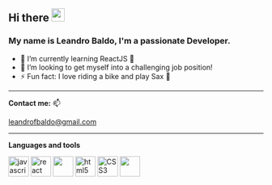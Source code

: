 
<!--
**LeaBaldo/LeaBaldo** is a ✨ _special_ ✨ repository because its `README.md` (this file) appears on your GitHub profile.

Here are some ideas to get you started:

- 🔭 I’m currently working on ...
- 🌱 I’m currently learning ...
- 👯 I’m looking to collaborate on ...
- 🤔 I’m looking for help with ...
- 💬 Ask me about ...
- 📫 How to reach me: ...
- 😄 Pronouns: ...
- ⚡ Fun fact: I play Sax 🎷
-->

<h2>Hi there <img src="https://i.giphy.com/media/hvRJCLFzcasrR4ia7z/giphy.gif" width="26px"></h2>

<h3 align="left"> My name is Leandro Baldo, I'm a passionate Developer.</h3>




- 🌱 I’m currently learning ReactJS 🚀
- 👯 I’m looking to get myself into a challenging job position!
- ⚡ Fun fact: I love riding a bike and play Sax 🎷

---

<b>Contact me:</b> 📫  
<p>
<a href="mailto:leandrofbaldo@gmail.com" target="_blank">leandrofbaldo@gmail.com</a>
</p>

---


<b>Languages and tools</b>
<p>
  <a href="https://developer.mozilla.org/en-US/docs/Web/JavaScript/Language_Overview" target="_blank"> <img src="https://cdn.jsdelivr.net/gh/devicons/devicon/icons/javascript/javascript-original.svg" alt="javascript" heigth="40" width="40px" /></a>
  <a href="https://es.reactjs.org/" target="_blank"> <img src="https://cdn.jsdelivr.net/gh/devicons/devicon/icons/react/react-original.svg" alt="react" heigth="40" width="40px"/></a>
  <a href="https://nodejs.org/es/" target="_blank"> <img src="https://cdn.jsdelivr.net/gh/devicons/devicon/icons/nodejs/nodejs-original.svg" alt="" heigth="40" width="40px"/></a>
  <a href="https://developer.mozilla.org/en-US/docs/Web/HTML" target="_blank"> <img src="https://cdn.jsdelivr.net/gh/devicons/devicon/icons/html5/html5-original.svg" alt="html5" heigth="40" width="40px"/></a>
  <a href="https://developer.mozilla.org/en-US/docs/Web/CSS" target="_blank"> <img src="https://cdn.jsdelivr.net/gh/devicons/devicon/icons/css3/css3-original.svg" alt="CSS3" heigth="40" width="40px"/></a>
  <a href="https://git-scm.com/" target="_blank"> <img src="https://cdn.jsdelivr.net/gh/devicons/devicon/icons/git/git-original.svg" alt="" heigth="40" width="40px"/></a>
</p>



